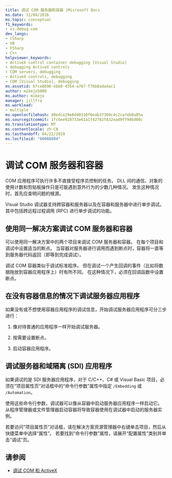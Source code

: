 ```yaml
---
title: 调试 COM 服务器和容器 |Microsoft Docs
ms.date: 11/04/2016
ms.topic: conceptual
f1_keywords:
- vs.debug.com
dev_langs:
- CSharp
- VB
- FSharp
- C++
helpviewer_keywords:
- ActiveX control container debugging [Visual Studio]
- debugging ActiveX controls
- COM servers, debugging
- ActiveX controls, debugging
- COM [Visual Studio], debugging
ms.assetid: b7ce8696-ebb8-4354-a767-f76b8ada4ac1
author: mikejo5000
ms.author: mikejo
manager: jillfra
ms.workload:
- multiple
ms.openlocfilehash: 40edce29e8d40310f6eab37309c4c2ca7eb8a85a
ms.sourcegitcommit: 1fc6ee928733e61a1f42782f832ead9f7946d00c
ms.translationtype: MT
ms.contentlocale: zh-CN
ms.lasthandoff: 04/22/2019
ms.locfileid: "60068894"
---
```

# <a name="com-server-and-container-debugging"></a>调试 COM 服务器和容器
COM 应用程序可执行许多不直接受程序员控制的任务。 DLL 间的通信、对象的使用计数和剪贴板操作只是可能遇到意外行为的少数几种情况。 发生这种情况时，首先应查明问题的根源。

 Visual Studio 调试器支持跨容器和服务器以及在容器和服务器中进行单步调试。 其中包括跨远程过程调用 (RPC) 进行单步调试的功能。

## <a name="BKMK_COMServerandContainerintheSameSolution"></a> 使用同一解决方案调试 COM 服务器和容器
 可以使用同一解决方案中的两个项目来调试 COM 服务器和容器。 在每个项目和调试中设置适当的断点。 当容器对服务器进行调用而遇到断点时，容器将一直等到服务器代码返回（即等到完成调试）。

 调试 COM 容器类似于调试标准程序。 但在调试一个产生回调的事件（比如将数据拖放到容器应用程序上）时有所不同。 在这种情况下，必须在回调函数中设置断点。

## <a name="BKMK_ServerApplicationWithoutContainerInformation"></a> 在没有容器信息的情况下调试服务器应用程序
 如果没有或不想使用容器应用程序的调试信息，开始调试服务器应用程序可分三步进行：

1. 像对待普通的应用程序一样开始调试服务器。

2. 按需要设置断点。

3. 启动容器应用程序。

## <a name="BKMK_DebuggingaServerandDomainIsolationSDIApplication"></a> 调试服务器和域隔离 (SDI) 应用程序
 如果调试的是 SDI 服务器应用程序，对于 C/C++、C# 或 Visual Basic 项目，必须在“项目属性页”对话框中的“命令行参数”属性中指定 `/Embedding` 或 `/Automation`。

 使用这些命令行参数，调试器可以像从容器中启动服务器应用程序一样启动它。 从程序管理器或文件管理器启动容器将导致容器使用在调试器中启动的服务器实例。

 若要访问“项目属性页”对话框，请在解决方案资源管理器中右键单击项目，然后从快捷菜单中选择“属性”。 若要找到“命令行参数”属性，请展开“配置属性”类别并单击“调试”页。

## <a name="see-also"></a>请参阅

- [调试 COM 和 ActiveX](../debugger/com-and-activex-debugging.md)
